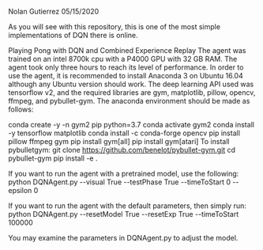 Nolan Gutierrez
05/15/2020

As you will see with this repository, this is one of the most simple implementations
of DQN there is online. 

Playing Pong with DQN and Combined Experience Replay
The agent was trained on an intel 8700k cpu with a P4000 GPU with 32 GB RAM. 
The agent took only three hours to reach its level of performance.  In order 
to use the agent, it is recommended to install Anaconda 3 on Ubuntu 16.04 although 
any Ubuntu version should work. The deep learning API used was tensorflow v2, 
and the required libraries are gym, matplotlib, pillow, opencv, ffmpeg, and 
pybullet-gym. The anaconda environment should be made as follows:

conda create -y -n gym2 pip python=3.7
conda activate gym2
conda install -y tensorflow matplotlib
conda install -c conda-forge opencv
pip install pillow ffmpeg gym
pip install gym[all] 
pip install gym[atari]
To install pybulletgym: 
git clone https://github.com/benelot/pybullet-gym.git
cd pybullet-gym
pip install -e .

If you want to run the agent with a pretrained model, use the following:
python DQNAgent.py --visual True --testPhase True --timeToStart 0 --epsilon 0 

If you want to run the agent with the default parameters, then simply run:
python DQNAgent.py --resetModel True --resetExp True --timeToStart 100000

You may examine the parameters in DQNAgent.py to adjust the model.

